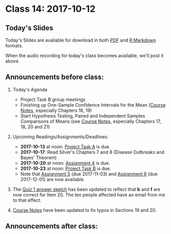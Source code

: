 # Class 14: 2017-10-12

## Today's Slides

Today's Slides are available for download in both [PDF](https://github.com/THOMASELOVE/431slides/blob/master/class_14/431_2017_class-14-slides.pdf) and [R Markdown](https://github.com/THOMASELOVE/431slides/blob/master/class_14/431_2017_class-14-slides.Rmd) formats. 

When the audio recording for today's class becomes available, we'll post it above.

## Announcements before class:

1. Today's Agenda
    - Project Task B group meetings
    - Finishing up One-Sample Confidence Intervals for the Mean ([Course Notes](https://thomaselove.github.io/431notes/), especially Chapters 16, 19)
    - Start Hypothesis Testing, Paired and Independent Samples Comparisons of Means (see [Course Notes](https://thomaselove.github.io/431notes/), especially Chapters 17, 18, 20 and 21)
    
2. Upcoming Readings/Assignments/Deadlines:
    - **2017-10-13** at noon: [Project Task A](https://github.com/THOMASELOVE/431project/tree/master/TaskA) is due.
    - **2017-10-17**: Read Silver's Chapters 7 and 8 (Disease Outbreaks and Bayes' Theorem)
    - **2017-10-20** at noon: [Assignment 4](https://github.com/THOMASELOVE/431homework/blob/master/431-2017_assignment-4.md) is due.
    - **2017-10-23** at noon: [Project Task B](https://github.com/THOMASELOVE/431project/tree/master/TaskB) is due.
    - Note that [Assignment 5](https://github.com/THOMASELOVE/431homework/blob/master/431-2017_assignment-5.md) (due 2017-11-03) and [Assignment 6](https://github.com/THOMASELOVE/431homework/blob/master/431-2017_assignment-6.md) (due 2017-12-01) are now available.
    
3. The [Quiz 1 answer sketch](https://github.com/THOMASELOVE/431slides/blob/master/class_13/431-quiz1sketch-2017.pdf) has been updated to reflect that **b** and **f** are now correct for Item 20. The ten people affected have an email from me to that effect.

4. [Course Notes](https://thomaselove.github.io/431notes/) have been updated to fix typos in Sections 19 and 20.

## Announcements after class:
